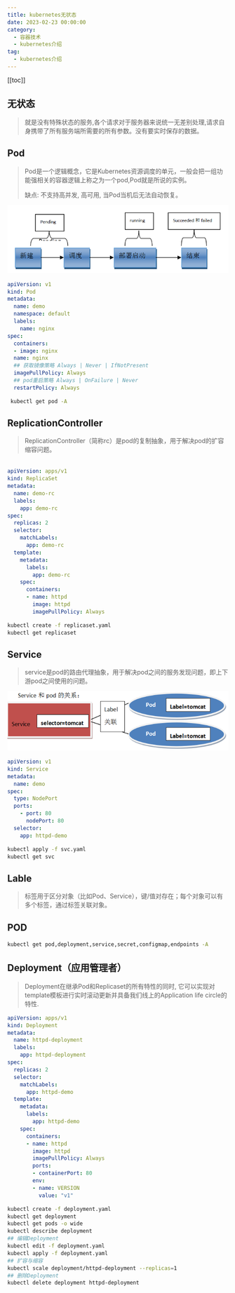 ```yaml
---
title: kubernetes无状态
date: 2023-02-23 00:00:00
category: 
  - 容器技术
  - kubernetes介绍
tag: 
  - kubernetes介绍
---
```

<!-- more -->

[[toc]]

## 无状态

> 就是没有特殊状态的服务,各个请求对于服务器来说统一无差别处理,请求自身携带了所有服务端所需要的所有参数。没有要实时保存的数据。

## Pod

> Pod是一个逻辑概念，它是Kubernetes资源调度的单元，一般会把一组功能强相关的容器逻辑上称之为一个pod,Pod就是所说的实例。
>
> 缺点: 不支持高并发, 高可用, 当Pod当机后无法自动恢复。

![pod](./library/pod.png)

```yaml
apiVersion: v1 
kind: Pod 
metadata:
  name: demo 
  namespace: default
  labels:
    name: nginx
spec:
  containers:
  - image: nginx
  name: nginx
  ## 获取镜像策略 Always | Never | IfNotPresent
  imagePullPolicy: Always
  ## pod重启策略 Always | OnFailure | Never
  restartPolicy: Always
```

```bash
 kubectl get pod -A
```

## ReplicationController

> ReplicationController（简称rc）是pod的复制抽象，用于解决pod的扩容缩容问题。

```yaml

apiVersion: apps/v1
kind: ReplicaSet
metadata:
  name: demo-rc
  labels:
    app: demo-rc
spec:
  replicas: 2
  selector:
    matchLabels:
      app: demo-rc
  template:
    metadata:
      labels:
        app: demo-rc
    spec:
      containers:
      - name: httpd
        image: httpd
        imagePullPolicy: Always
```

```bash
kubectl create -f replicaset.yaml
kubectl get replicaset
```

## Service

> service是pod的路由代理抽象，用于解决pod之间的服务发现问题，即上下游pod之间使用的问题。

![service](./library/service.png)

```yaml
apiVersion: v1
kind: Service
metadata:
  name: demo
spec:
  type: NodePort
  ports:
    - port: 80
      nodePort: 80
  selector:
    app: httpd-demo
```

```bash
kubectl apply -f svc.yaml
kubectl get svc
```

## Lable

> 标签用于区分对象（比如Pod、Service），键/值对存在；每个对象可以有多个标签，通过标签关联对象。

## POD

```bash
kubectl get pod,deployment,service,secret,configmap,endpoints -A
```

## Deployment（应用管理者）

> Deployment在继承Pod和Replicaset的所有特性的同时, 它可以实现对template模板进行实时滚动更新并具备我们线上的Application life circle的特性.

```yaml
apiVersion: apps/v1
kind: Deployment
metadata:
  name: httpd-deployment
  labels:
    app: httpd-deployment
spec:
  replicas: 2
  selector:
    matchLabels:
      app: httpd-demo
  template:
    metadata:
      labels:
        app: httpd-demo
    spec:
      containers:
      - name: httpd
        image: httpd
        imagePullPolicy: Always
        ports:
        - containerPort: 80
        env:
        - name: VERSION
          value: "v1"
```

```bash
kubectl create -f deployment.yaml
kubectl get deployment
kubectl get pods -o wide
kubectl describe deployment
## 编辑Deployment
kubectl edit -f deployment.yaml
kubectl apply -f deployment.yaml
## 扩容与缩容
kubectl scale deployment/httpd-deployment --replicas=1
## 删除Deployment
kubectl delete deployment httpd-deployment
```
